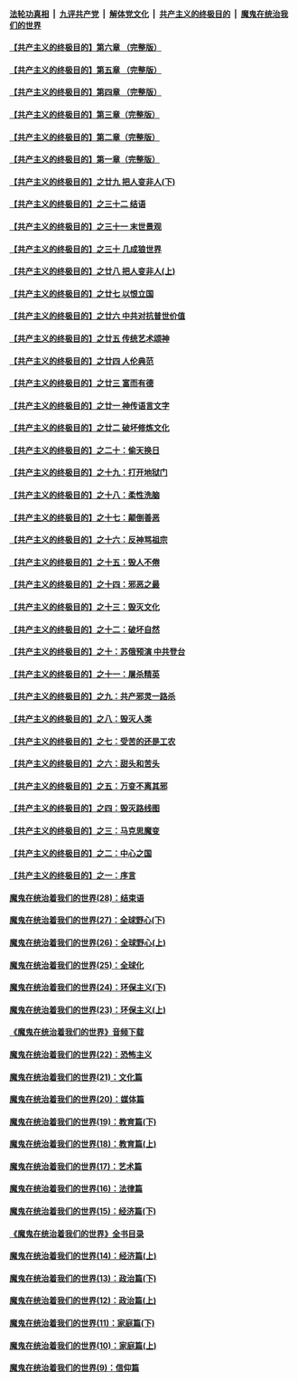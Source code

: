 

####  [法轮功真相](../../../../basic/blob/master/README.md?t=07071002) &nbsp;|&nbsp; [九评共产党](../../../../9ping.md/blob/master/README.md?t=07071002) &nbsp;|&nbsp; [解体党文化](../../../../jtdwh.md/blob/master/README.md?t=07071002)  &nbsp;|&nbsp; [共产主义的终极目的](../../../../gczydzjmd.md/blob/master/README.md?t=07071002) &nbsp;|&nbsp; [魔鬼在统治我们的世界](../../../../mgztzwmdsj.md/blob/master/README.md?t=07071002) 

#### [【共产主义的终极目的】第六章 （完整版）](../pages/nsc422/n11428913.md?t=07071002) 

#### [【共产主义的终极目的】第五章 （完整版）](../pages/nsc422/n11428912.md?t=07071002) 

#### [【共产主义的终极目的】第四章 （完整版）](../pages/nsc422/n11428907.md?t=07071002) 

#### [【共产主义的终极目的】第三章（完整版）](../pages/nsc422/n11428848.md?t=07071002) 

#### [【共产主义的终极目的】第二章（完整版）](../pages/nsc422/n11428831.md?t=07071002) 

#### [【共产主义的终极目的】第一章（完整版）](../pages/nsc422/n11417651.md?t=07071002) 

#### [【共产主义的终极目的】之廿九 把人变非人(下)](../pages/nsc422/n11344140.md?t=07071002) 

#### [【共产主义的终极目的】之三十二 结语](../pages/nsc422/n11360535.md?t=07071002) 

#### [【共产主义的终极目的】之三十一 末世景观](../pages/nsc422/n11351129.md?t=07071002) 

#### [【共产主义的终极目的】之三十 几成狼世界](../pages/nsc422/n11348280.md?t=07071002) 

#### [【共产主义的终极目的】之廿八 把人变非人(上)](../pages/nsc422/n11340492.md?t=07071002) 

#### [【共产主义的终极目的】之廿七 以恨立国](../pages/nsc422/n11336944.md?t=07071002) 

#### [【共产主义的终极目的】之廿六 中共对抗普世价值](../pages/nsc422/n11324785.md?t=07071002) 

#### [【共产主义的终极目的】之廿五 传统艺术颂神](../pages/nsc422/n11296396.md?t=07071002) 

#### [【共产主义的终极目的】之廿四 人伦典范](../pages/nsc422/n11296397.md?t=07071002) 

#### [【共产主义的终极目的】之廿三 富而有德](../pages/nsc422/n11283598.md?t=07071002) 

#### [【共产主义的终极目的】之廿一 神传语言文字](../pages/nsc422/n11263265.md?t=07071002) 

#### [【共产主义的终极目的】之廿二 破坏修炼文化](../pages/nsc422/n11245728.md?t=07071002) 

#### [【共产主义的终极目的】之二十：偷天换日](../pages/nsc422/n11238846.md?t=07071002) 

#### [【共产主义的终极目的】之十九：打开地狱门](../pages/nsc422/n11206376.md?t=07071002) 

#### [【共产主义的终极目的】之十八：柔性洗脑](../pages/nsc422/n11199994.md?t=07071002) 

#### [【共产主义的终极目的】之十七：颠倒善恶](../pages/nsc422/n11179782.md?t=07071002) 

#### [【共产主义的终极目的】之十六：反神骂祖宗](../pages/nsc422/n11166798.md?t=07071002) 

#### [【共产主义的终极目的】之十五：毁人不倦](../pages/nsc422/n11166792.md?t=07071002) 

#### [【共产主义的终极目的】之十四：邪恶之最](../pages/nsc422/n11150249.md?t=07071002) 

#### [【共产主义的终极目的】之十三：毁灭文化](../pages/nsc422/n11135227.md?t=07071002) 

#### [【共产主义的终极目的】之十二：破坏自然](../pages/nsc422/n11135214.md?t=07071002) 

#### [【共产主义的终极目的】之十：苏俄预演 中共登台](../pages/nsc422/n11118424.md?t=07071002) 

#### [【共产主义的终极目的】之十一：屠杀精英](../pages/nsc422/n11118442.md?t=07071002) 

#### [【共产主义的终极目的】之九：共产邪灵一路杀](../pages/nsc422/n11114139.md?t=07071002) 

#### [【共产主义的终极目的】之八：毁灭人类](../pages/nsc422/n11108503.md?t=07071002) 

#### [【共产主义的终极目的】之七：受苦的还是工农](../pages/nsc422/n11101809.md?t=07071002) 

#### [【共产主义的终极目的】之六：甜头和苦头](../pages/nsc422/n11096971.md?t=07071002) 

#### [【共产主义的终极目的】之五：万变不离其邪](../pages/nsc422/n11091285.md?t=07071002) 

#### [【共产主义的终极目的】之四：毁灭路线图](../pages/nsc422/n11086284.md?t=07071002) 

#### [【共产主义的终极目的】之三：马克思魔变](../pages/nsc422/n11061941.md?t=07071002) 

#### [【共产主义的终极目的】之二：中心之国](../pages/nsc422/n11047728.md?t=07071002) 

#### [【共产主义的终极目的】之一：序言](../pages/nsc422/n11086077.md?t=07071002) 

#### [魔鬼在统治着我们的世界(28)：结束语](../pages/nsc422/n10936246.md?t=07071002) 

#### [魔鬼在统治着我们的世界(27)：全球野心(下)](../pages/nsc422/n10928319.md?t=07071002) 

#### [魔鬼在统治着我们的世界(26)：全球野心(上)](../pages/nsc422/n10900318.md?t=07071002) 

#### [魔鬼在统治着我们的世界(25)：全球化](../pages/nsc422/n10788205.md?t=07071002) 

#### [魔鬼在统治着我们的世界(24)：环保主义(下)](../pages/nsc422/n10695307.md?t=07071002) 

#### [魔鬼在统治着我们的世界(23)：环保主义(上)](../pages/nsc422/n10688613.md?t=07071002) 

#### [《魔鬼在统治着我们的世界》音频下载](../pages/nsc422/n10635553.md?t=07071002) 

#### [魔鬼在统治着我们的世界(22)：恐怖主义](../pages/nsc422/n10614727.md?t=07071002) 

#### [魔鬼在统治着我们的世界(21)：文化篇](../pages/nsc422/n10597706.md?t=07071002) 

#### [魔鬼在统治着我们的世界(20)：媒体篇](../pages/nsc422/n10586579.md?t=07071002) 

#### [魔鬼在统治着我们的世界(19)：教育篇(下)](../pages/nsc422/n10564808.md?t=07071002) 

#### [魔鬼在统治着我们的世界(18)：教育篇(上)](../pages/nsc422/n10526970.md?t=07071002) 

#### [魔鬼在统治着我们的世界(17)：艺术篇](../pages/nsc422/n10499093.md?t=07071002) 

#### [魔鬼在统治着我们的世界(16)：法律篇](../pages/nsc422/n10485969.md?t=07071002) 

#### [魔鬼在统治着我们的世界(15)：经济篇(下)](../pages/nsc422/n10469975.md?t=07071002) 

#### [《魔鬼在统治着我们的世界》全书目录](../pages/nsc422/n10464261.md?t=07071002) 

#### [魔鬼在统治着我们的世界(14)：经济篇(上)](../pages/nsc422/n10457370.md?t=07071002) 

#### [魔鬼在统治着我们的世界(13)：政治篇(下)](../pages/nsc422/n10448270.md?t=07071002) 

#### [魔鬼在统治着我们的世界(12)：政治篇(上)](../pages/nsc422/n10444576.md?t=07071002) 

#### [魔鬼在统治着我们的世界(11)：家庭篇(下)](../pages/nsc422/n10440961.md?t=07071002) 

#### [魔鬼在统治着我们的世界(10)：家庭篇(上)](../pages/nsc422/n10435448.md?t=07071002) 

#### [魔鬼在统治着我们的世界(9)：信仰篇](../pages/nsc422/n10432159.md?t=07071002) 

